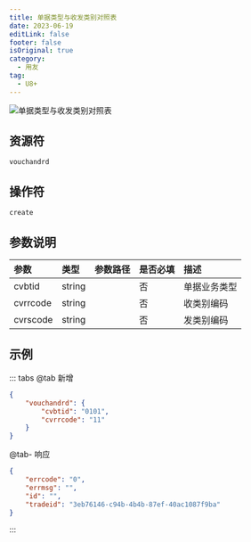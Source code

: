 ```yaml
---
title: 单据类型与收发类别对照表
date: 2023-06-19
editLink: false
footer: false
isOriginal: true
category:
  - 用友
tag:
  - U8+
---
```


![单据类型与收发类别对照表](https://nas.ilyl.life:8092/yonyou/vouchandrd.gif)

## 资源符

`vouchandrd`
  
## 操作符

`create`

## 参数说明

|参数|类型|参数路径|是否必填|描述|
|:-|:-|:-|:-|:-|
|cvbtid|string||否|单据业务类型|
|cvrrcode|string||否|收类别编码|
|cvrscode|string||否|发类别编码|

## 示例

::: tabs
@tab 新增

```json
{
    "vouchandrd": {
        "cvbtid": "0101",
        "cvrrcode": "11"
    }
}
```

@tab- 响应

```json
{
    "errcode": "0",
    "errmsg": "",
    "id": "",
    "tradeid": "3eb76146-c94b-4b4b-87ef-40ac1087f9ba"
}
```

:::
